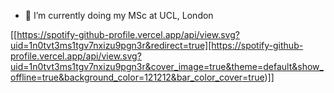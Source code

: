 - 🔭 I’m currently doing my MSc at UCL, London

[[https://spotify-github-profile.vercel.app/api/view.svg?uid=1n0tvt3ms1tgv7nxizu9pgn3r&redirect=true][https://spotify-github-profile.vercel.app/api/view.svg?uid=1n0tvt3ms1tgv7nxizu9pgn3r&cover_image=true&theme=default&show_offline=true&background_color=121212&bar_color_cover=true)]]

